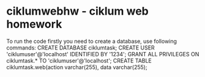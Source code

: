 # ciklumwebhw - ciklum web homework
To run the code firstly you need to create a database, use following commands: 
CREATE DATABASE ciklumtask; 
CREATE USER 'ciklumuser'@'localhost' IDENTIFIED BY '1234'; 
GRANT ALL PRIVILEGES ON ciklumtask.* TO 'ciklumuser'@'localhost'; 
CREATE TABLE ciklumtask.web(action varchar(255), data varchar(255);
